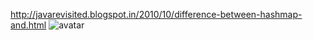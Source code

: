 


http://javarevisited.blogspot.in/2010/10/difference-between-hashmap-and.html
![avatar](https://3.bp.blogspot.com/-iw2pMTU6pHo/VvP3HoW7XrI/AAAAAAAAFSQ/By53EkcfMGkoth857hnsc57XxYy8uwfAA/s400/Difference%2Bbetween%2BHashMap%252C%2BTreeMap%252C%2BLinkedHashMap%2Band%2Bhashtable%2Bin%2BJava.png)
